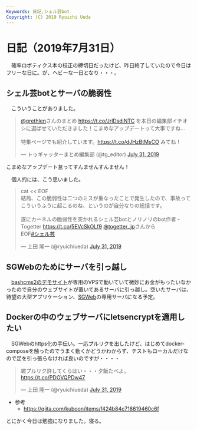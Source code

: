 ```yaml
---
Keywords: 日記,シェル芸bot
Copyright: (C) 2019 Ryuichi Ueda
---
```


# 日記（2019年7月31日）

　確率ロボティクス本の校正の締切日だったけど、昨日終了していたので今日はフリーな日に。が、ヘビーな一日となり・・・。

## シェル芸botとサーバの脆弱性

　こういうことがありました。

<blockquote class="twitter-tweet" data-partner="tweetdeck"><p lang="ja" dir="ltr"><a href="https://twitter.com/grethlen?ref_src=twsrc%5Etfw">@grethlen</a>さんのまとめ <a href="https://t.co/JrlDsdiNTC">https://t.co/JrlDsdiNTC</a> を本日の編集部イチオシに選ばせていただきました！こまめなアップデートって大事ですね...<br><br>特集ページでも紹介しています。<a href="https://t.co/dJHzBtMsCO">https://t.co/dJHzBtMsCO</a> みてね！</p>&mdash; トゥギャッターまとめ編集部 (@tg_editor) <a href="https://twitter.com/tg_editor/status/1156429346879373312?ref_src=twsrc%5Etfw">July 31, 2019</a></blockquote>
<script async src="https://platform.twitter.com/widgets.js" charset="utf-8"></script>

こまめなアップデート怠ってすんませんすんません！

　個人的には、こう思いました。

<blockquote class="twitter-tweet" data-partner="tweetdeck"><p lang="ja" dir="ltr">cat &lt;&lt; EOF<br>結局、この脆弱性は二つのミスが重なったことで発生したので、事故ってこういうふうに起こるのね、というのが自分なりの総括です。<br><br>遂にカーネルの脆弱性を突かれるシェル芸botとノリノリのbot作者 - Togetter <a href="https://t.co/5EVcSkOLf9">https://t.co/5EVcSkOLf9</a> <a href="https://twitter.com/togetter_jp?ref_src=twsrc%5Etfw">@togetter_jp</a>さんから<br>EOF<a href="https://twitter.com/hashtag/%E3%82%B7%E3%82%A7%E3%83%AB%E8%8A%B8?src=hash&amp;ref_src=twsrc%5Etfw">#シェル芸</a></p>&mdash; 上田 隆一 (@ryuichiueda) <a href="https://twitter.com/ryuichiueda/status/1156559722880745472?ref_src=twsrc%5Etfw">July 31, 2019</a></blockquote>
<script async src="https://platform.twitter.com/widgets.js" charset="utf-8"></script>


## SGWebのためにサーバを引っ越し

　[bashcms2のデモサイト](https://bashcms2.ueda.tech/)が専用のVPSで動いていて微妙にお金がもったいなかったので自分のウェブサイトが置いてあるサーバに引っ越し。空いたサーバは、待望の大型アプリケーション、[SGWeb](https://github.com/kekeho/SGWeb/blob/master/README.md)の専用サーバになる予定。

## Dockerの中のウェブサーバにletsencryptを適用したい

　SGWebのhttps化の手伝い。一応プルリクを出したけど、はじめてdocker-composeを触ったのでうまく動くかどうかわからず、テストもローカルだけなので足を引っ張らなければ良いのですが・・・・

<blockquote class="twitter-tweet" data-partner="tweetdeck"><p lang="ja" dir="ltr">雑プルリク許してくらはい・・・夕飯たべよ。<a href="https://t.co/PDOVQPDw47">https://t.co/PDOVQPDw47</a></p>&mdash; 上田 隆一 (@ryuichiueda) <a href="https://twitter.com/ryuichiueda/status/1156521415308238849?ref_src=twsrc%5Etfw">July 31, 2019</a></blockquote>
<script async src="https://platform.twitter.com/widgets.js" charset="utf-8"></script>


* 参考
    * https://qiita.com/kuboon/items/f424b84c718619460c6f



とにかく今日は勉強になりました。寝る。
